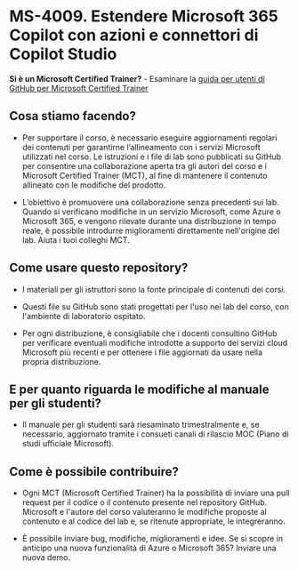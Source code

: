 # MS-4009. Estendere Microsoft 365 Copilot con azioni e connettori di Copilot Studio

**Si è un Microsoft Certified Trainer?** - Esaminare la [guida per utenti di GitHub per Microsoft Certified Trainer](https://microsoftlearning.github.io/MCT-User-Guide/)

## Cosa stiamo facendo?

- Per supportare il corso, è necessario eseguire aggiornamenti regolari dei contenuti per garantirne l’allineamento con i servizi Microsoft utilizzati nel corso. Le istruzioni e i file di lab sono pubblicati su GitHub per consentire una collaborazione aperta tra gli autori del corso e i Microsoft Certified Trainer (MCT), al fine di mantenere il contenuto allineato con le modifiche del prodotto.

- L’obiettivo è promuovere una collaborazione senza precedenti sui lab. Quando si verificano modifiche in un servizio Microsoft, come Azure o Microsoft 365, e vengono rilevate durante una distribuzione in tempo reale, è possibile introdurre miglioramenti direttamente nell'origine del lab. Aiuta i tuoi colleghi MCT.

## Come usare questo repository?

- I materiali per gli istruttori sono la fonte principale di contenuti dei corsi.

- Questi file su GitHub sono stati progettati per l'uso nei lab del corso, con l'ambiente di laboratorio ospitato.

- Per ogni distribuzione, è consigliabile che i docenti consultino GitHub per verificare eventuali modifiche introdotte a supporto dei servizi cloud Microsoft più recenti e per ottenere i file aggiornati da usare nella propria distribuzione.

## E per quanto riguarda le modifiche al manuale per gli studenti?

- Il manuale per gli studenti sarà riesaminato trimestralmente e, se necessario, aggiornato tramite i consueti canali di rilascio MOC (Piano di studi ufficiale Microsoft).

## Come è possibile contribuire?

- Ogni MCT (Microsoft Certified Trainer) ha la possibilità di inviare una pull request per il codice o il contenuto presente nel repository GitHub. Microsoft e l'autore del corso valuteranno le modifiche proposte al contenuto e al codice del lab e, se ritenute appropriate, le integreranno.

- È possibile inviare bug, modifiche, miglioramenti e idee. Se si scopre in anticipo una nuova funzionalità di Azure o Microsoft 365? Inviare una nuova demo.
